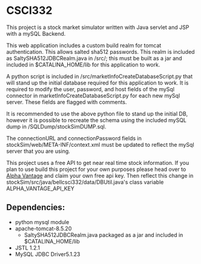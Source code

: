 # CSCI332
This project is a stock market simulator written with Java servlet and JSP with
a mySQL Backend.

This web application includes a custom build realm for tomcat authentication.
This allows salted sha512 passwords. This realm is included as
SaltySHA512JDBCRealm.java in /src/; this must be built as a jar and included in
$CATALINA_HOME/lib for this application to work.

A python script is included in /src/marketInfoCreateDatabaseScript.py that will
stand up the initial database required for this application to work. It is
required to modify the user, password, and host fields of the mySql connector
in marketInfoCreateDatabaseScript.py for each new mySql server. These fields are
flagged with comments.

It is recommended to use the above python file to stand up the initial DB,
however it is possible to recreate the schema using the included mySQL dump
in /SQLDump/stockSimDUMP.sql.

The connectionURL and connectionPassword fields in
stockSim/web/META-INF/context.xml must be updated to reflect the mySql server
that you are using.

This project uses a free API to get near real time stock information. If you
plan to use build this project for your own purposes please head over to
[Alpha Vantage](https://www.alphavantage.co/support/#api-key) and claim your
own free api key. Then reflect this change in
stockSim/src/java/bellcsci332/data/DBUtil.java's class variable
ALPHA_VANTAGE_API_KEY  

## Dependencies:
+ python mysql module
+ apache-tomcat-8.5.20
  + SaltySHA512JDBCRealm.java packaged as a jar and included in $CATALINA_HOME/lib
+ JSTL 1.2.1
+ MySQL JDBC Driver5.1.23

